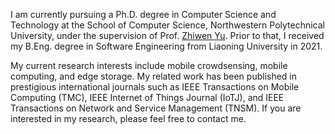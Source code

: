 I am currently pursuing a Ph.D. degree in Computer Science and Technology at the School of Computer Science, Northwestern Polytechnical University, under the supervision of Prof. [Zhiwen Yu](https://teacher.nwpu.edu.cn/yuzhiwen.html). Prior to that, I received my B.Eng. degree in Software Engineering from Liaoning University in 2021.

My current research interests include mobile crowdsensing, mobile computing, and edge storage. My related work has been published in prestigious international journals such as IEEE Transactions on Mobile Computing (TMC), IEEE Internet of Things Journal (IoTJ), and IEEE Transactions on Network and Service Management (TNSM). If you are interested in my research, please feel free to contact me.
